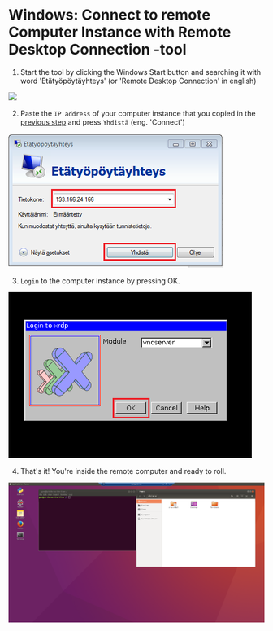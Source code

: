 # Windows: Connect to remote Computer Instance with Remote Desktop Connection -tool 

1. Start the tool by clicking the Windows Start button and searching it with word 'Etätyöpöytäyhteys' (or 'Remote Desktop Connection' in english)
  
  <img src="https://github.com/Python-for-geo-people/Intro-to-Python-I/blob/master/img/14_open_remote_desktop.PNG" width="400">
  
 2. Paste the `IP address` of your computer instance that you copied in the [previous step](connect-to-instance.md#CopyIP) and press `Yhdistä` (eng. 'Connect')
  
  ![Fill in the IP address](img/15_paste_ip_to_remote_desktop.PNG)
  
 3. `Login` to the computer instance by pressing OK.
 
  ![Press ok](img/16_log_into_server.PNG)
 
 4. That's it! You're inside the remote computer and ready to roll. 
 
  ![Inside the remote computer](img/17_work_environment.PNG)